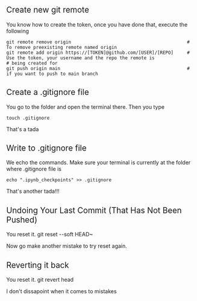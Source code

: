 <h2 style="font-weight: normal">Create new git remote</h1>
You know how to create the token, once you have done that, execute the following

    git remote remove origin                                           # To remove preexisting remote named origin
    git remote add origin https://[TOKEN]@github.com/[USER]/[REPO]     # Use the token, your username and the repo the remote is                                                                          # being created for
    git push origin main                                               # if you want to push to main branch
    
    
<h2 style="font-weight: normal">Create a .gitignore file</h1>
You go to the folder and open the terminal there. Then you type

    touch .gitignore
That's a tada



<h2 style="font-weight: normal">Write to .gitignore file</h1>
We echo the commands. Make sure your terminal is currently at the folder where .gitignore file is 

    echo ".ipynb_checkpoints" >> .gitignore
    
That's another tada!!!

<h2 style="font-weight: normal">Undoing Your Last Commit (That Has Not Been Pushed)</h1>
You reset it.
    git reset --soft HEAD~

Now go make another mistake to try reset again.



<h2 style="font-weight: normal">Reverting it back</h1>
You reset it.
    git revert head

I don't dissapoint when it comes to mistakes